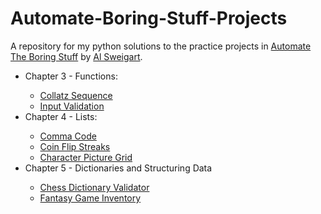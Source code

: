 # Automate-Boring-Stuff-Projects
A repository for my python solutions to the practice projects in <a href='https://automatetheboringstuff.com/'> Automate The Boring Stuff</a> by <a href='https://alsweigart.com/'>Al Sweigart</a>.

<ul>
  <li>Chapter 3 - Functions:</li>
  <ul>
    <li><a href='https://github.com/kyp24574/Automate-Boring-Stuff-Projects/blob/main/Chapter%203/collatz_sequence.py'>Collatz Sequence</a></li>
    <li><a href='https://github.com/kyp24574/Automate-Boring-Stuff-Projects/blob/main/Chapter%203/input_validation.py'>Input Validation</a></li>
  </ul>
  
  <li>Chapter 4 - Lists:</li>
  <ul>
    <li><a href='https://github.com/kyp24574/Automate-Boring-Stuff-Projects/blob/main/Chapter%204/comma_code.py'>Comma Code</a></li>
    <li><a href='https://github.com/kyp24574/Automate-Boring-Stuff-Projects/blob/main/Chapter%204/coin_flip_streaks.py'>Coin Flip Streaks</a></li>
    <li><a href='https://github.com/kyp24574/Automate-Boring-Stuff-Projects/blob/main/Chapter%204/character_picture_grid.py'>Character Picture Grid</a></li>
  </ul>
  
  <li>Chapter 5 - Dictionaries and Structuring Data</li>
  <ul>
    <li><a href='https://github.com/kyp24574/Automate-Boring-Stuff-Projects/blob/main/Chapter%205/chess_dictionary_validator.py'>Chess Dictionary Validator</a></li>
    <li><a href='https://github.com/kyp24574/Automate-Boring-Stuff-Projects/blob/main/Chapter%205/fantasy_game_inventory.py'>Fantasy Game Inventory</a></li>
  </ul>
</ul>
